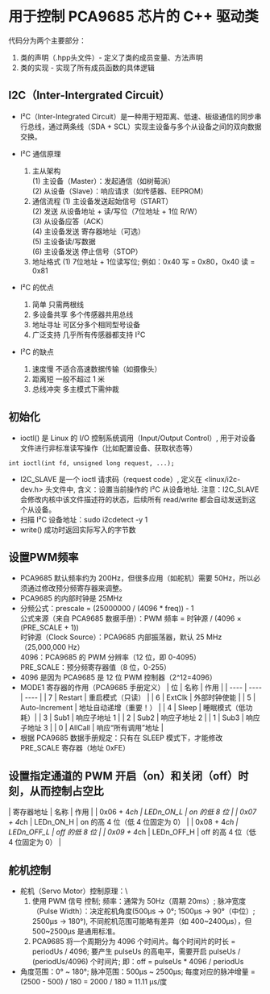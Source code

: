# 用于控制 PCA9685 芯片的 C++ 驱动类
代码分为两个主要部分：
1. 类的声明（.hpp头文件）- 定义了类的成员变量、方法声明
2. 类的实现 - 实现了所有成员函数的具体逻辑

## I2C（Inter-Intergrated Circuit）
- I²C（Inter-Integrated Circuit）是一种用于短距离、低速、板级通信的同步串行总线，通过两条线（SDA + SCL）实现主设备与多个从设备之间的双向数据交换。
- I²C 通信原理
   1. 主从架构\
      (1) 主设备（Master）：发起通信（如树莓派）\
  (2) 从设备（Slave）：响应请求（如传感器、EEPROM）
   2. 通信流程
(1) 主设备发送起始信号（START）\
(2) 发送 从设备地址 + 读/写位（7位地址 + 1位 R/W）\
(3) 从设备应答（ACK）\
(4) 主设备发送 寄存器地址（可选）\
(5) 主设备读/写数据\
(6) 主设备发送 停止信号（STOP）
   3. 地址格式
(1) 7位地址 + 1位读写位; 例如：0x40 写 = 0x80，0x40 读 = 0x81

- I²C 的优点
  1. 简单	只需两根线
  2. 多设备共享	多个传感器共用总线
  3. 地址寻址	可区分多个相同型号设备
  4. 广泛支持	几乎所有传感器都支持 I²C
- I²C 的缺点
  1. 速度慢 不适合高速数据传输（如摄像头）
  2. 距离短 	一般不超过 1 米
  3. 总线冲突 多主模式下需仲裁

## 初始化
- ioctl() 是 Linux 的 I/O 控制系统调用（Input/Output Control）, 用于对设备文件进行非标准读写操作（比如配置设备、获取状态等）
```
int ioctl(int fd, unsigned long request, ...);
```
- I2C_SLAVE  是一个 ioctl 请求码（request code）, 定义在 <linux/i2c-dev.h> 头文件中, 含义：设置当前操作的 I²C 从设备地址. 注意：I2C_SLAVE 会修改内核中该文件描述符的状态，后续所有 read/write 都会自动发送到这个从设备。
- 扫描 I²C 设备地址：sudo i2cdetect -y 1
- write() 成功时返回实际写入的字节数

## 设置PWM频率
- PCA9685 默认频率约为 200Hz，但很多应用（如舵机）需要 50Hz，所以必须通过修改预分频寄存器来调整。
- PCA9685 的内部时钟是 25MHz
- 分频公式：prescale = (25000000 / (4096 * freq)) - 1\
  公式来源（来自 PCA9685 数据手册）：PWM 频率 = 时钟源 / (4096 × (PRE_SCALE + 1))\
      时钟源（Clock Source）：PCA9685 内部振荡器，默认 25 MHz（25,000,000 Hz）\
      4096：PCA9685 的 PWM 分辨率（12 位，即 0-4095）\
      PRE_SCALE：预分频寄存器值（8 位，0-255）
- 4096 是因为 PCA9685 是 12 位 PWM 控制器（2^12=4096）
- MODE1 寄存器的作用（PCA9685 手册定义）
 | 位 | 名称 | 作用 |
 | ---- | ---- | ---- |
 | 7 | Restart | 重启模式（只读） |
 | 6 | ExtClk | 外部时钟使能 |
 | 5 | Auto-Increment | 地址自动递增（重要！） |
 | 4 | Sleep | 睡眠模式（低功耗）|
 | 3 | Sub1 | 响应子地址 1 |
 | 2 | Sub2 | 响应子地址 2 |
 | 1 | Sub3 | 响应子地址 3 |
 | 0 | AllCall | 响应“所有调用”地址 |
- 根据 PCA9685 数据手册规定：只有在 SLEEP 模式下，才能修改 PRE_SCALE 寄存器（地址 0xFE）

## 设置指定通道的 PWM 开启（on）和关闭（off）时刻，从而控制占空比
| 寄存器地址 | 名称 | 作用 |
| 0x06 + 4*ch | LEDn_ON_L | on 的低 8 位 |
| 0x07 + 4*ch | LEDn_ON_H | on 的高 4 位（低 4 位固定为 0） |
| 0x08 + 4*ch | LEDn_OFF_L | off 的低 8 位 |
| 0x09 + 4*ch | LEDn_OFF_H	 | off 的高 4 位（低 4 位固定为 0） | 

## 舵机控制
- 舵机（Servo Motor）控制原理：\
  1. 使用 PWM 信号 控制; 频率：通常为 50Hz（周期 20ms）; 脉冲宽度（Pulse Width）：决定舵机角度(500μs → 0°; 1500μs → 90°（中位）; 2500μs → 180°), 不同舵机范围可能略有差异（如 400~2400μs），但 500~2500μs 是通用标准。
  2. PCA9685 将一个周期分为 4096 个时间片。每个时间片的时长 = periodUs / 4096; 要产生 pulseUs 的高电平，需要开启 pulseUs / (periodUs/4096) 个时间片; 即：off = pulseUs * 4096 / periodUs
- 角度范围：0° ~ 180°; 脉冲范围：500μs ~ 2500μs; 每度对应的脉冲增量 = (2500 - 500) / 180 = 2000 / 180 ≈ 11.11 μs/度
